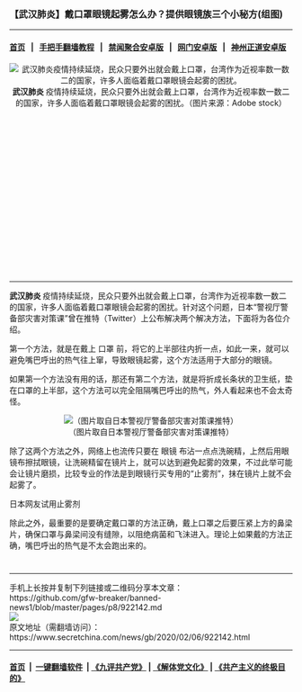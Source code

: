### 【武汉肺炎】戴口罩眼镜起雾怎么办？提供眼镜族三个小秘方(组图)
------------------------

#### [首页](https://github.com/gfw-breaker/banned-news1/blob/master/README.md) &nbsp;&nbsp;|&nbsp;&nbsp; [手把手翻墙教程](https://github.com/gfw-breaker/guides/wiki) &nbsp;&nbsp;|&nbsp;&nbsp; [禁闻聚合安卓版](https://github.com/gfw-breaker/bn-android) &nbsp;&nbsp;|&nbsp;&nbsp; [网门安卓版](https://github.com/oGate2/oGate) &nbsp;&nbsp;|&nbsp;&nbsp; [神州正道安卓版](https://github.com/SzzdOgate/update) 



<div class="article_right" style="fone-color:#000">
 <p style="text-align: center;">
  <img alt="武汉肺炎疫情持续延烧，民众只要外出就会戴上口罩，台湾作为近视率数一数二的国家，许多人面临着戴口罩眼镜会起雾的困扰。" src="https://img3.secretchina.com/pic/2020/2-6/p2621342a407933242-ss.jpg"/>
  <br>
   <strong>
    武汉肺炎
   </strong>
   疫情持续延烧，民众只要外出就会戴上口罩，台湾作为近视率数一数二的国家，许多人面临着戴口罩眼镜会起雾的困扰。（图片来源：Adobe stock）
   <span id="hideid" name="hideid" style="color:red;display:none;">
    <span href="https://www.secretchina.com">
    </span>
   </span>
  </br>
 </p>
 <div id="txt-mid1-t21-2017">
  <ins class="adsbygoogle" data-ad-client="ca-pub-1276641434651360" data-ad-slot="2451032099" style="display:inline-block;width:336px;height:280px">
  </ins>
  

---


  </div>
 </div>
 <p>
  <strong>
   <span href="https://www.secretchina.com/news/gb/tag/武汉肺炎" target="_blank">
    武汉肺炎
   </span>
  </strong>
  疫情持续延烧，民众只要外出就会戴上口罩，台湾作为近视率数一数二的国家，许多人面临着戴口罩眼镜会起雾的困扰。针对这个问题，日本“警视厅警备部灾害对策课”曾在推特（Twitter）上公布解决两个解决方法，下面将为各位介绍。
  <span id="hideid" name="hideid" style="color:red;display:none;">
   <span href="https://www.secretchina.com">
   </span>
  </span>
 </p>
 <p>
  第一个方法，就是在戴上
  <span href="https://www.secretchina.com/news/gb/tag/口罩" target="_blank">
   口罩
  </span>
  前，将它的上半部往内折一点，如此一来，就可以避免嘴巴呼出的热气往上窜，导致眼镜起雾，这个方法适用于大部分的眼镜。
 </p>
 <p>
  如果第一个方法没有用的话，那还有第二个方法，就是将折成长条状的卫生纸，垫在口罩的上半部，这个方法可以完全阻隔嘴巴呼出的热气，外人看起来也不会太奇怪。
 </p>
 <p style="text-align: center;">
  <img alt="（图片取自日本警视厅警备部灾害对策课推特）" src="https://img3.secretchina.com/pic/2020/2-6/p2621331a328997506-ss.jpg"/>
  <br>
   （图片取自日本警视厅警备部灾害对策课推特）
  </br>
 </p>
 <p>
  除了这两个方法之外，网络上也流传只要在
  <span href="https://www.secretchina.com/news/gb/tag/眼镜" target="_blank">
   眼镜
  </span>
  布沾一点点洗碗精，上然后用眼镜布擦拭眼镜，让洗碗精留在镜片上，就可以达到避免起雾的效果，不过此举可能会让镜片磨损，比较专业的作法是到眼镜行买专用的“止雾剂”，抹在镜片上就不会起雾了。
 </p>
 <p>
  日本网友试用止雾剂
 </p>
 <p>
  除此之外，最重要的是要确定戴口罩的方法正确，戴上口罩之后要压紧上方的鼻梁片，确保口罩与鼻梁间没有缝隙，以阻绝病菌和飞沬进入。理论上如果戴的方法正确，嘴巴呼出的热气是不太会跑出来的。
  <center>
   <div>
    <div id="txt-mid2-t22-2017" style="display: block;  max-height: 351px;  overflow: hidden;">
     <div id="SC-21xxx">
     </div>
     <ins class="adsbygoogle" data-ad-client="ca-pub-1276641434651360" data-ad-format="auto" data-ad-slot="4301710469" data-full-width-responsive="true" style="display:block">
     </ins>
    </div>
   </div>
  </center>
  <div style="padding-top:12px;">
  </div>
 </p>
</div>

<hr/>
手机上长按并复制下列链接或二维码分享本文章：<br/>
https://github.com/gfw-breaker/banned-news1/blob/master/pages/p8/922142.md <br/>
<a href='https://github.com/gfw-breaker/banned-news1/blob/master/pages/p8/922142.md'><img src='https://github.com/gfw-breaker/banned-news1/blob/master/pages/p8/922142.md.png'/></a> <br/>
原文地址（需翻墙访问）：https://www.secretchina.com/news/gb/2020/02/06/922142.html


------------------------
#### [首页](https://github.com/gfw-breaker/banned-news1/blob/master/README.md) &nbsp;|&nbsp; [一键翻墙软件](https://github.com/gfw-breaker/nogfw/blob/master/README.md) &nbsp;| [《九评共产党》](https://github.com/gfw-breaker/9ping.md/blob/master/README.md#九评之一评共产党是什么) | [《解体党文化》](https://github.com/gfw-breaker/jtdwh.md/blob/master/README.md) | [《共产主义的终极目的》](https://github.com/gfw-breaker/gczydzjmd.md/blob/master/README.md)


<img src='http://gfw-breaker.win/banned-news/pages/p8/922142.md' width='0px' height='0px'/>